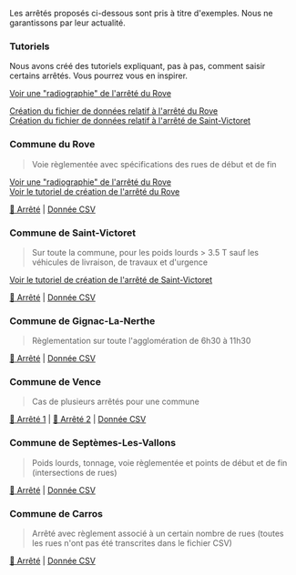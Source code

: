 Les arrêtés proposés ci-dessous sont pris à titre d'exemples. Nous ne garantissons par leur actualité.

### Tutoriels
Nous avons créé des tutoriels expliquant, pas à pas, comment saisir certains arrêtés. Vous pourrez vous en inspirer.

[Voir une "radiographie" de l'arrêté du Rove](https://github.com/CEREMA/schema-arrete-circulation-marchandises/blob/master/exemples/le-rove-radio.md)  

[Création du fichier de données relatif à l'arrêté du Rove](https://github.com/CEREMA/schema-arrete-circulation-marchandises/blob/master/exemples/le-rove.md)  
[Création du fichier de données relatif à l'arrêté de Saint-Victoret](https://github.com/CEREMA/schema-arrete-circulation-marchandises/blob/master/exemples/st-victoret.md)

### Commune du Rove
> Voie règlementée avec spécifications des rues de début et de fin  

[Voir une "radiographie" de l'arrêté du Rove](https://github.com/CEREMA/schema-arrete-circulation-marchandises/blob/master/exemples/le-rove-radio.md)  
[Voir le tutoriel de création de l'arrêté du Rove](https://github.com/CEREMA/schema-arrete-circulation-marchandises/blob/master/exemples/le-rove.md)

[📜 Arrêté](https://github.com/CEREMA/schema-arrete-circulation-marchandises/blob/master/exemples/le-rove.jpg) | [Donnée CSV](https://github.com/CEREMA/schema-arrete-circulation-marchandises/blob/master/exemples/le-rove.csv)


### Commune de Saint-Victoret
> Sur toute la commune, pour les poids lourds > 3.5 T sauf les véhicules de livraison, de travaux et d'urgence  

[Voir le tutoriel de création de l'arrêté de Saint-Victoret](https://github.com/CEREMA/schema-arrete-circulation-marchandises/blob/master/exemples/le-rove.md)

[📜 Arrêté](https://github.com/CEREMA/schema-arrete-circulation-marchandises/blob/master/exemples/st-victoret.png) | [Donnée CSV](https://github.com/CEREMA/schema-arrete-circulation-marchandises/blob/master/exemples/st-victoret.csv)

### Commune de Gignac-La-Nerthe
> Règlementation sur toute l'agglomération de 6h30 à 11h30  

[📜 Arrêté](https://github.com/CEREMA/schema-arrete-circulation-marchandises/blob/master/exemples/gignac-la-nerthe.png) | [Donnée CSV](https://github.com/CEREMA/schema-arrete-circulation-marchandises/blob/master/exemples/gignac.csv)


### Commune de Vence
> Cas de plusieurs arrêtés pour une commune  

[📜 Arrêté 1](exemples/vence1.png) | [📜 Arrêté 2](https://github.com/CEREMA/schema-arrete-circulation-marchandises/blob/master/exemples/vence2.png) | [Donnée CSV](https://github.com/CEREMA/schema-arrete-circulation-marchandises/blob/master/exemples/vence.csv)

### Commune de Septèmes-Les-Vallons
> Poids lourds, tonnage, voie règlementée et points de début et de fin (intersections de rues)   

[📜 Arrêté](https://github.com/CEREMA/schema-arrete-circulation-marchandises/blob/master/exemples/septemes-les-vallons.png) | [Donnée CSV](https://github.com/CEREMA/schema-arrete-circulation-marchandises/blob/master/exemples/septemes-les-vallons.csv)

### Commune de Carros
> Arrêté avec règlement associé à un certain nombre de rues (toutes les rues n'ont pas été transcrites dans le fichier CSV) 

[📜 Arrêté](https://github.com/CEREMA/schema-arrete-circulation-marchandises/blob/master/exemples/carros.png) | [Donnée CSV](https://github.com/CEREMA/schema-arrete-circulation-marchandises/blob/master/exemples/carros.csv)

<!--
### Commune de Fuveau
> Règlementation les jours de marché avec sens uniques de circulation  

[📜 Arrêté](http://www.mairiedefuveau.fr/index.php/documents-a-telecharger/actualites/1937-2018-10-17-arrete-general-de-circulation-dans-le-centre-ville/file) | [Donnée CSV](https://github.com/CEREMA/schema-arrete-permanent-circulation/blob/master/exemples/exemple-fuveau-valide.csv)
-->




